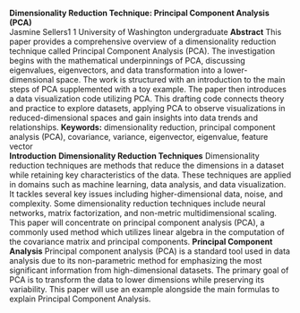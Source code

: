 **Dimensionality Reduction Technique: Principal Component Analysis (PCA)**<br>
Jasmine Sellers1
1 University of Washington undergraduate
**Abstract**
This paper provides a comprehensive overview of a dimensionality reduction technique called Principal Component Analysis (PCA). The investigation begins with the mathematical underpinnings of PCA, discussing eigenvalues, eigenvectors, and data transformation into a lower-dimensional space. The work is structured with an introduction to the main steps of PCA supplemented with a toy example.
The paper then introduces a data visualization code utilizing PCA. This drafting code connects theory and practice to explore datasets, applying PCA to observe visualizations in reduced-dimensional spaces and gain insights into data trends and relationships.
**Keywords:** dimensionality reduction, principal component analysis (PCA), covariance, variance, eigenvector, eigenvalue, feature vector
<br>
**Introduction**
**Dimensionality Reduction Techniques**
Dimensionality reduction techniques are methods that reduce the dimensions in a dataset while retaining key characteristics of the data. These techniques are applied in domains such as machine learning, data analysis, and data visualization. It tackles several key issues including higher-dimensional data, noise, and complexity. 
Some dimensionality reduction techniques include neural networks, matrix factorization, and non-metric multidimensional scaling. This paper will concentrate on principal component analysis (PCA), a commonly used method which utilizes linear algebra in the computation of the covariance matrix and principal components. 
**Principal Component Analysis**
Principal component analysis (PCA) is a standard tool used in data analysis due to its non-parametric method for emphasizing the most significant information from high-dimensional datasets. The primary goal of PCA is to transform the data to lower dimensions while preserving its variability. This paper will use an example alongside the main formulas to explain Principal Component Analysis.
